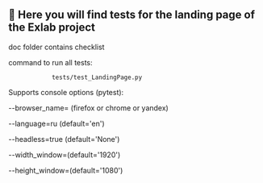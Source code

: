 ## 🌈 Here you will find tests for the landing page of the Exlab project

doc folder contains checklist

command to run all tests:

                tests/test_LandingPage.py



Supports console options (pytest):

 --browser_name= (firefox or chrome or yandex)
 
 --language=ru (default='en')
 
 --headless=true (default='None')
 
 --width_window=(default='1920')
 
 --height_window=(default='1080')
 
